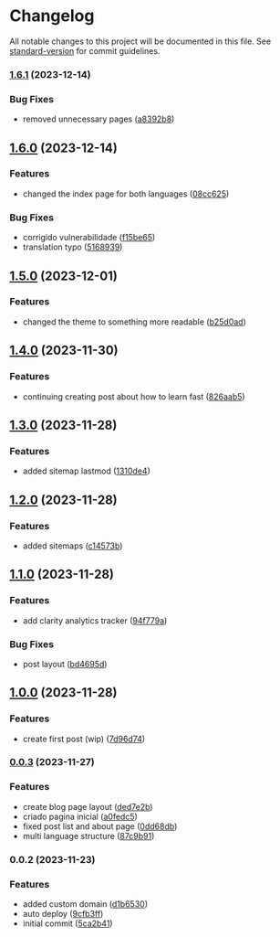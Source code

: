 # Changelog

All notable changes to this project will be documented in this file. See [standard-version](https://github.com/conventional-changelog/standard-version) for commit guidelines.

### [1.6.1](https://github.com/hederson/hedersonboechat.com.br/compare/v1.6.0...v1.6.1) (2023-12-14)


### Bug Fixes

* removed unnecessary pages ([a8392b8](https://github.com/hederson/hedersonboechat.com.br/commit/a8392b832e56159d653d49a8a3f588b257c7cb45))

## [1.6.0](https://github.com/hederson/hedersonboechat.com.br/compare/v1.5.0...v1.6.0) (2023-12-14)


### Features

* changed the index page for both languages ([08cc625](https://github.com/hederson/hedersonboechat.com.br/commit/08cc62549c372fc33c17c4417ebab31ebaf076ec))


### Bug Fixes

* corrigido vulnerabilidade ([f15be65](https://github.com/hederson/hedersonboechat.com.br/commit/f15be656f48372ac0155071f0b5e0f62a205bc16))
* translation typo ([5168939](https://github.com/hederson/hedersonboechat.com.br/commit/516893990b9944a9bda2c21d918043b060bfa0b0))

## [1.5.0](https://github.com/hederson/hedersonboechat.com.br/compare/v1.4.0...v1.5.0) (2023-12-01)


### Features

* changed the theme to something more readable ([b25d0ad](https://github.com/hederson/hedersonboechat.com.br/commit/b25d0adc6529bd7a472c341ff120f9c2ab6832f6))

## [1.4.0](https://github.com/hederson/hedersonboechat.com.br/compare/v1.3.0...v1.4.0) (2023-11-30)


### Features

* continuing creating post about how to learn fast ([826aab5](https://github.com/hederson/hedersonboechat.com.br/commit/826aab55eb29f99501c8f9537cb368708fdee0b1))

## [1.3.0](https://github.com/hederson/hedersonboechat.com.br/compare/v1.2.0...v1.3.0) (2023-11-28)


### Features

* added sitemap lastmod ([1310de4](https://github.com/hederson/hedersonboechat.com.br/commit/1310de4b8c4f8d173ac81ef05b14d2c13674ff44))

## [1.2.0](https://github.com/hederson/hedersonboechat.com.br/compare/v1.1.0...v1.2.0) (2023-11-28)


### Features

* added sitemaps ([c14573b](https://github.com/hederson/hedersonboechat.com.br/commit/c14573bd158d78dda94b4de90d94872045242c61))

## [1.1.0](https://github.com/hederson/hedersonboechat.com.br/compare/v1.0.0...v1.1.0) (2023-11-28)


### Features

* add clarity analytics tracker ([94f779a](https://github.com/hederson/hedersonboechat.com.br/commit/94f779af9ebe08e07aa3f691c199d75b6a85663f))


### Bug Fixes

* post layout ([bd4695d](https://github.com/hederson/hedersonboechat.com.br/commit/bd4695d6104ee886c2a26d01572792642b7c397d))

## [1.0.0](https://github.com/hederson/hedersonboechat.com.br/compare/v0.0.3...v1.0.0) (2023-11-28)


### Features

* create first post (wip) ([7d96d74](https://github.com/hederson/hedersonboechat.com.br/commit/7d96d74a573b0e036b44c57e0ad0d313cd57a3e4))

### [0.0.3](https://github.com/hederson/hedersonboechat.com.br/compare/v0.0.2...v0.0.3) (2023-11-27)


### Features

* create blog page layout ([ded7e2b](https://github.com/hederson/hedersonboechat.com.br/commit/ded7e2b0c736fdab10080d33f3fa133f9df84966))
* criado pagina inicial ([a0fedc5](https://github.com/hederson/hedersonboechat.com.br/commit/a0fedc523687ee5ab9c9e766dca131b73aded7bf))
* fixed post list and about page ([0dd68db](https://github.com/hederson/hedersonboechat.com.br/commit/0dd68db022e7274dbc744125ddd1102d594ba390))
* multi language structure ([87c9b91](https://github.com/hederson/hedersonboechat.com.br/commit/87c9b91172ddc6f5849a4a96e340c674ad3b63f9))

### 0.0.2 (2023-11-23)


### Features

* added custom domain ([d1b6530](https://github.com/hederson/hedersonboechat.com.br/commit/d1b6530a9574f9b56822141122e995496716ee7d))
* auto deploy ([9cfb3ff](https://github.com/hederson/hedersonboechat.com.br/commit/9cfb3ff51b92d5d51630f5c3ae21e9db570b1bb1))
* initial commit ([5ca2b41](https://github.com/hederson/hedersonboechat.com.br/commit/5ca2b4149a1da54f6f2d3f30850062aec067ce4e))

